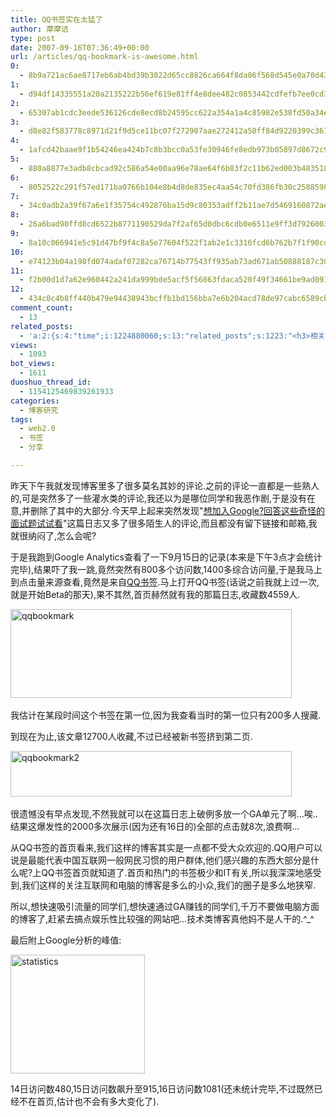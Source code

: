 ```yaml
---
title: QQ书签实在太猛了
author: 摩摩诘
type: post
date: 2007-09-16T07:36:49+00:00
url: /articles/qq-bookmark-is-awesome.html
0:
  - 8b9a721ac6ae8717eb6ab4bd39b3022d65cc8826ca664f8da06f568d545e0a70d432aea7dcf84d9046e55c0b2d20350d
1:
  - d94df14335551a20a2135222b56ef619e81ff4e8dee482c0853442cdfefb7ee0cd3a9074ad5e64abbc8c9c8db95c19ce
2:
  - 65307ab1cdc3eede536126cde8ecd8b24595cc622a354a1a4c85982e538fd50a34e2bc555742639c0792572ab047e0b0
3:
  - d8e82f583778c8971d21f9d5ce11bc07f272907aae272412a50ff84d9220399c3615a78206f225235edd3d90140852fc
4:
  - 1afcd42baae9f1b54246ea424b7c8b3bcc0a53fe30946fe8edb973b05897d8672c9df0f9a2b24d0ad2b589ea370ccedf
5:
  - 880a8877e3adb8cbcad92c586a54e00aa96e78ae64f6b83f2c11b62ed003b483518becf20f507270594828fec8595a40
6:
  - 8052522c291f57ed171ba0766b104e8b4d8de835ec4aa54c70fd386fb30c25885980eca3b48a7dbfe474b7bd59b20ef5
7:
  - 34c0adb2a39f67a6e1f35754c492876ba15d9c80353adff2b11ae7d5469160872aebf6c308c6d174e344da34ffa37560
8:
  - 26a6bad90ffd8cd6522b8771190529da7f2af65d0dbc6cdb0e6511e9ff3d79260039ce08259477de2744ebe87e86836d
9:
  - 8a10c066941e5c91d47bf9f4c8a5e77604f522f1ab2e1c3316fcd6b762b7f1f90cdd8d52b8c3081b3554cb741c1f49d1
10:
  - e74123b04a198fd074adaf07282ca76714b77543ff935ab73ad671ab50888187c3089303f64dfb5e18a37ea86f13b936
11:
  - f2b00d1d7a62e960442a241da999bde5acf5f56863fdaca520f49f34661be9ad091b59f5d43cdc2069945f662e8de3c0
12:
  - 434c0c4b8ff440b479e94438943bcffb1bd156bba7e6b204acd78de97cabc6589cbb24cdf4667293d51c7cdd31d052df
comment_count:
  - 13
related_posts:
  - 'a:2:{s:4:"time";i:1224880060;s:13:"related_posts";s:1223:"<h3>相关日志</h3><ul class="related_post"><li><a href="http://www.digglife.cn/articles/site-invites.html" title="免费邀请发放网站 Site Invites">免费邀请发放网站 Site Invites</a></li><li><a href="http://www.digglife.cn/articles/%e5%af%bc%e5%87%bagoogle%e4%b9%a6%e7%ad%be.html" title="导出Google书签">导出Google书签</a></li><li><a href="http://www.digglife.cn/articles/search-specific-time-pop-songs-yamelo.html" title="搜索特定时间的流行歌曲&#8211;Yamelo">搜索特定时间的流行歌曲&#8211;Yamelo</a></li><li><a href="http://www.digglife.cn/articles/my-web20-tools.html" title="摩摩诘的Web2.0装备">摩摩诘的Web2.0装备</a></li><li><a href="http://www.digglife.cn/articles/voice-thread.html" title="支持多媒体评论的照片分享服务:VoiceThread">支持多媒体评论的照片分享服务:VoiceThread</a></li><li><a href="http://www.digglife.cn/articles/google-notebook-adds-lables.html" title="Google Notebook新增标签支持">Google Notebook新增标签支持</a></li><li><a href="http://www.digglife.cn/articles/reflection-maker.html" title="在线给图片添加倒影效果:ReflectionMaker">在线给图片添加倒影效果:ReflectionMaker</a></li></ul>";}'
views:
  - 1093
bot_views:
  - 1611
duoshuo_thread_id:
  - 1154125469839261933
categories:
  - 博客研究
tags:
  - web2.0
  - 书签
  - 分享

---
```

昨天下午我就发现博客里多了很多莫名其妙的评论.之前的评论一直都是一些熟人的,可是突然多了一些灌水类的评论,我还以为是哪位同学和我恶作剧,于是没有在意,并删除了其中的大部分.今天早上起来突然发现"<a title="想加入Google?回答这些奇怪的面试题试试看" href="https://www.digglife.net/articles/crazy-questions-at-google-insterview.html" target="_blank">想加入Google?回答这些奇怪的面试题试试看</a>"这篇日志又多了很多陌生人的评论,而且都没有留下链接和邮箱,我就很纳闷了,怎么会呢?

于是我跑到Google Analytics查看了一下9月15日的记录(本来是下午3点才会统计完毕),结果吓了我一跳,竟然突然有800多个访问数,1400多综合访问量,于是我马上到点击量来源查看,竟然是来自<a title="QQ书签" href="http://shuqian.qq.com" target="_blank">QQ书签</a>.马上打开QQ书签(话说之前我就上过一次,就是开始Beta的那天),果不其然,首页赫然就有我的那篇日志,收藏数4559人.

[<img id="id" height="142" alt="qqbookmark" src="https://www.digglife.net/wp-content/uploads/3/379/2007/09/qqbookmark-thumb.png" width="450" />][1]&#xA0;

<!--more-->

我估计在某段时间这个书签在第一位,因为我查看当时的第一位只有200多人搜藏.

到现在为止,该文章12700人收藏,不过已经被新书签挤到第二页.

[<img id="id" height="73" alt="qqbookmark2" src="https://www.digglife.net/wp-content/uploads/3/379/2007/09/qqbookmark2-thumb.png" width="450" />][2]&#xA0;

很遗憾没有早点发现,不然我就可以在这篇日志上破例多放一个GA单元了啊&#8230;唉..结果这爆发性的2000多次展示(因为还有16日的)全部的点击就8次,浪费啊&#8230;

从QQ书签的首页看来,我们这样的博客其实是一点都不受大众欢迎的.QQ用户可以说是最能代表中国互联网一般网民习惯的用户群体,他们感兴趣的东西大部分是什么呢?上QQ书签首页就知道了.首页和热门的书签极少和IT有关,所以我深深地感受到,我们这样的关注互联网和电脑的博客是多么的小众,我们的圈子是多么地狭窄.

所以,想快速吸引流量的同学们,想快速通过GA赚钱的同学们,千万不要做电脑方面的博客了,赶紧去搞点娱乐性比较强的网站吧&#8230;技术类博客真他妈不是人干的.^_^

最后附上Google分析的峰值:

[<img id="id" height="190" alt="statistics" src="https://www.digglife.net/wp-content/uploads/3/379/2007/09/statistics-thumb.png" width="215" />][3] 

14日访问数480,15日访问数飙升至915,16日访问数1081(还未统计完毕,不过既然已经不在首页,估计也不会有多大变化了).

 [1]: https://www.digglife.net/wp-content/uploads/3/379/2007/09/qqbookmark.png
 [2]: https://www.digglife.net/wp-content/uploads/3/379/2007/09/qqbookmark2.png
 [3]: https://www.digglife.net/wp-content/uploads/3/379/2007/09/statistics.png
